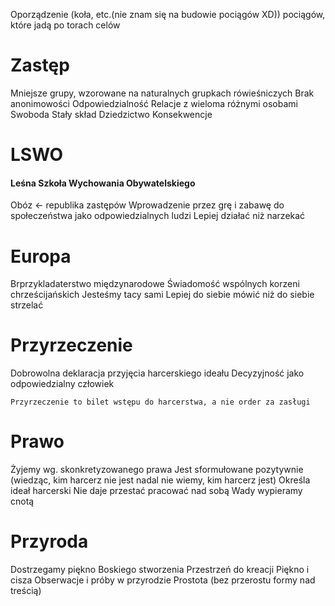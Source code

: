 Oporządzenie \(koła, etc.\(nie znam się na budowie pociągów XD\)\) pociągów, które jadą po torach celów


# Zastęp
Mniejsze grupy, wzorowane na naturalnych grupkach rówieśniczych
Brak anonimowości
Odpowiedzialność
Relacje z wieloma różnymi osobami
Swoboda
Stały skład
Dziedzictwo
Konsekwencje

# LSWO
#### Leśna Szkoła Wychowania Obywatelskiego
Obóz <- republika zastępów
Wprowadzenie przez grę i zabawę do społeczeństwa jako odpowiedzialnych ludzi
Lepiej działać niż narzekać

# Europa
Brprzykladaterstwo międzynarodowe
Świadomość wspólnych korzeni chrześcijańskich
Jesteśmy tacy sami
Lepiej do siebie mówić niż do siebie strzelać

# Przyrzeczenie
Dobrowolna deklaracja przyjęcia harcerskiego ideału
Decyzyjność jako odpowiedzialny człowiek

	Przyrzeczenie to bilet wstępu do harcerstwa, a nie order za zasługi

# Prawo
Żyjemy wg. skonkretyzowanego prawa
Jest sformułowane pozytywnie \(wiedząc, kim harcerz nie jest nadal nie wiemy, kim harcerz jest\)
Określa ideał harcerski
Nie daje przestać pracować nad sobą
Wady wypieramy cnotą

# Przyroda
Dostrzegamy piękno Boskiego stworzenia
Przestrzeń do kreacji
Piękno i cisza
Obserwacje i próby w przyrodzie
Prostota \(bez przerostu formy nad treścią\)
